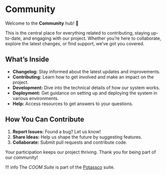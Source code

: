 # Community

Welcome to the **Community** hub! 🚀

This is the central place for everything related to contributing, staying
up-to-date, and engaging with our project. Whether you’re here to collaborate,
explore the latest changes, or find support, we’ve got you covered.

## What’s Inside

- **Changelog:** Stay informed about the latest updates and improvements.
- **Contributing:** Learn how to get involved and make an impact on the
  project.
- **Development:** Dive into the technical details of how our system works.
- **Deployment:** Get guidance on setting up and deploying the system in
  various environments.
- **Help:** Access resources to get answers to your questions.

## How You Can Contribute

1. **Report Issues:** Found a bug? Let us know!
1. **Share Ideas:** Help us shape the future by suggesting features.
1. **Collaborate:** Submit pull requests and contribute code.

Your participation keeps our project thriving. Thank you for being part of our
community!

!!! info
  The *COOM Suite* is part of the [Potassco](https://potassco.org) suite.
